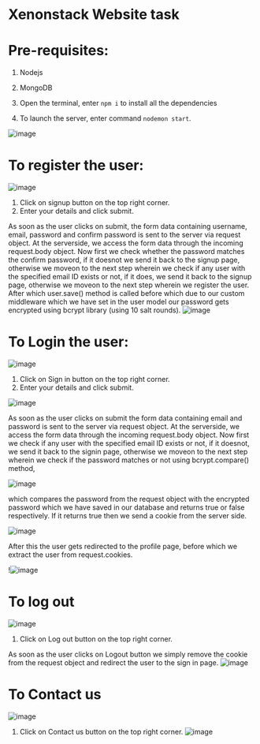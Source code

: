 # Xenonstack Website task
# Pre-requisites:

1) Nodejs
2) MongoDB

1) Open the terminal, enter `npm i` to install all the dependencies
2) To launch the server, enter command `nodemon start`.

![image](https://github.com/logan-git-art/Xenon-Stack-Task-website-/assets/84459081/2557c1ba-900e-44e6-b816-7e4aaab32698)


# To register the user:
![image](https://github.com/logan-git-art/Xenon-Stack-Task-website-/assets/84459081/2cb64e65-bde9-4ccf-adf0-28c78523ce6c)


1) Click on signup button on the top right corner.
2) Enter your details and click submit.


As soon as the user clicks on submit, the form data containing username, email, password and confirm password is sent to the server via request object. 
At the serverside, we access the form data through the incoming request.body object.
Now first we check whether the password matches the confirm password, if it doesnot we send it back to the signup page, otherwise we moveon to the next step wherein we check if any user with the specified email ID exists or not, if it does, we send it back to the signup page, otherwise we moveon to the next step wherein we register the user. After which user.save() method is called before which due to our custom middleware which we have set in the user model our password gets encrypted using bcrypt library (using 10 salt rounds).
![image](https://user-images.githubusercontent.com/68241382/191223899-3e12ec78-6985-4717-ab11-4613ccff78e3.png)


# To Login the user:
![image](https://github.com/logan-git-art/Xenon-Stack-Task-website-/assets/84459081/e7f96b09-61d8-47be-8419-e3f8f179aad0)


1) Click on Sign in button on the top right corner.
2) Enter your details and click submit.

![image](https://github.com/logan-git-art/Xenon-Stack-Task-website-/assets/84459081/f9e54d16-2c85-4d3f-af7a-9b799eddafe2)


As soon as the user clicks on submit the form data containing email and password is sent to the server via request object. 
At the serverside, we access the form data through the incoming request.body object.
Now first we check if any user with the specified email ID exists or not, if it doesnot, we send it back to the signin page, otherwise we moveon to the next step wherein we check if the password matches or not using bcrypt.compare() method,

![image](https://github.com/logan-git-art/Xenon-Stack-Task-website-/assets/84459081/59a89daf-6c98-4488-be95-93e129511034)


which compares the password from the request object with the encrypted password which we have saved in our database and returns true or false respectively. If it returns true then we send a cookie from the server side.

![image](https://github.com/logan-git-art/Xenon-Stack-Task-website-/assets/84459081/0db3d88a-a9bb-4199-87f4-d9830221c7c2)


After this the user gets redirected to the profile page, before which we extract the user from request.cookies.

!![image](https://github.com/logan-git-art/Xenon-Stack-Task-website-/assets/84459081/8b8cdca2-360d-49ee-930d-166035cc1bda)



# To log out
![image](https://github.com/logan-git-art/Xenon-Stack-Task-website-/assets/84459081/cf7ab1d2-f96b-4efa-b697-fd6ce3508a4f)

1) Click on Log out button on the top right corner.


As soon as the user clicks on Logout button we simply remove the cookie from the request object and redirect the user to the sign in page.
![image](https://github.com/logan-git-art/Xenon-Stack-Task-website-/assets/84459081/e5d976aa-0f9b-4d53-98c4-ad4fd6cd540d)

# To Contact us
![image](https://github.com/logan-git-art/Xenon-Stack-Task-website-/assets/84459081/6c7a3d5a-894d-40bf-9e2a-17196939aad7)


1) Click on Contact us button on the top right corner.
![image](https://github.com/logan-git-art/Xenon-Stack-Task-website-/assets/84459081/d7c6fa38-30fc-4e33-ba30-b142be904702)


